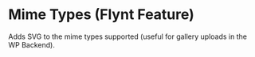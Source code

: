 # Mime Types (Flynt Feature)

Adds SVG to the mime types supported (useful for gallery uploads in the WP Backend).
